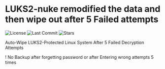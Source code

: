 # LUKS2-nuke remodified the data and then wipe out after 5 Failed attempts 

![License](https://img.shields.io/badge/license-MIT-green)  ![Last Commit](https://img.shields.io/github/last-commit/Pushpenderrathore/macchanger-daemon)  ![Stars](https://img.shields.io/github/stars/Pushpenderrathore/macchanger-daemon?style=social)

Auto-Wipe LUKS2-Protected Linux System After 5 Failed Decryption Attempts

! No Backup after forgetting password or after Entering wrong attempts 5 times 
